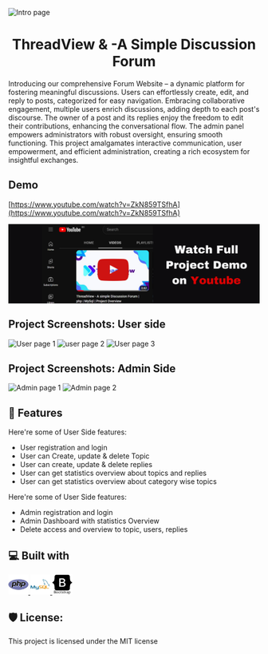 ![Intro page](https://github.com/millathossain115/ThreadView/assets/49544603/a0b7a6dc-c358-4ef8-88a2-cb552cc005d3)



<h1 align="center" id="title">ThreadView &amp; -A Simple Discussion Forum</h1>



<p id="description">Introducing our comprehensive Forum Website – a dynamic platform for fostering meaningful discussions. Users can effortlessly create, edit, and reply to posts, categorized for easy navigation. Embracing collaborative engagement, multiple users enrich discussions, adding depth to each post's discourse. The owner of a post and its replies enjoy the freedom to edit their contributions, enhancing the conversational flow. The admin panel empowers administrators with robust oversight, ensuring smooth functioning. This project amalgamates interactive communication, user empowerment, and efficient administration, creating a rich ecosystem for insightful exchanges. </p>

<h2> Demo</h2>


[https://www.youtube.com/watch?v=ZkN859TSfhA](https://www.youtube.com/watch?v=ZkN859TSfhA)

[<img align="center" src="img/Live link.png" width="">](https://www.youtube.com/watch?v=ZkN859TSfhA "watch the project")



<!-- Project Screenshots -->
<h2>Project Screenshots: User side</h2>

![User page 1](https://github.com/millathossain115/ThreadView/assets/49544603/e5ba9d7e-d96c-4422-81c7-5bd8ddd8b24c)
![user page 2](https://github.com/millathossain115/ThreadView/assets/49544603/5c83e574-929b-4e61-89fb-853e15fc5a17)
![User page 3](https://github.com/millathossain115/ThreadView/assets/49544603/b40fd85a-bd69-489a-8713-2ba87a02c503)


<h2>Project Screenshots: Admin Side</h2>

![Admin page 1](https://github.com/millathossain115/ThreadView/assets/49544603/67c5ab61-7807-4249-bd1b-b0b02940b8e4)
![Admin page 2](https://github.com/millathossain115/ThreadView/assets/49544603/499403bd-beb5-45e2-9ecc-02c094216058)


  
  
<h2>🧐 Features</h2>

Here're some of User Side features:

*   User registration and login
*   User can Create, update & delete Topic
*   User can create, update & delete replies
*   User can get statistics overview about topics and replies
*   User can get statistics overview about category wise topics


Here're some of User Side features:
*   Admin registration and login
*   Admin Dashboard with statistics Overview
*   Delete access and overview to topic, users, replies



  
<h2>💻 Built with</h2>

 <a href="https://www.php.net" target="_blank" rel="noreferrer"> <img src="https://raw.githubusercontent.com/devicons/devicon/master/icons/php/php-original.svg" alt="php" width="40" height="40"/>    </a> <a href="https://www.mysql.com/" target="_blank" rel="noreferrer"> <img src="https://raw.githubusercontent.com/devicons/devicon/master/icons/mysql/mysql-original-wordmark.svg" alt="mysql" width="40" height="40"/> </a>  <a href="https://getbootstrap.com" target="_blank" rel="noreferrer"> <img src="https://raw.githubusercontent.com/devicons/devicon/master/icons/bootstrap/bootstrap-plain-wordmark.svg" alt="bootstrap" width="40" height="40"/> </a>



<h2>🛡️ License:</h2>

This project is licensed under the MIT license



